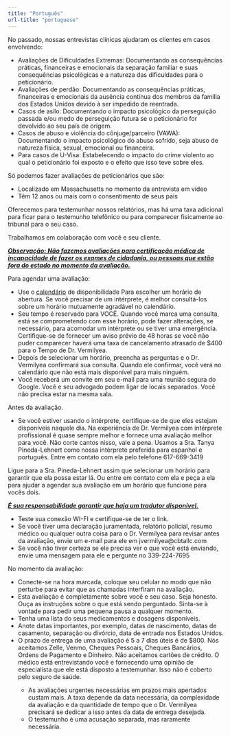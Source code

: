 ```yaml
---
title: "Português"
url-title: "portuguese"
---
```

No passado, nossas entrevistas clínicas ajudaram os clientes em casos envolvendo:
<ul>
  <li>Avaliações de Dificuldades Extremas: Documentando as consequências práticas, financeiras e emocionais da separação familiar e suas consequências psicológicas e a natureza das dificuldades para o peticionário.</li>
  <li>Avaliações de perdão: Documentando as consequências práticas, financeiras e emocionais da ausência contínua dos membros da família dos Estados Unidos devido à ser impedido de reentrada.</li>
  <li>Casos de asilo: Documentando o impacto psicológico da perseguição passada e/ou medo de perseguição futura se o peticionário for devolvido ao seu país de origem.</li>
  <li>Casos de abuso e violência do cônjuge/parceiro (VAWA): Documentando o impacto psicológico do abuso sofrido, seja abuso de natureza física, sexual, emocional ou financeira.</li>
  <li>Para casos de U-Visa: Estabelecendo o impacto do crime violento ao qual o peticionário foi exposto e o efeito que isso teve sobre eles.</li>
</ul>

Só podemos fazer avaliações de peticionários que são:
<ul>
    <li>Localizado em Massachusetts no momento da entrevista em vídeo</li>
    <li>Têm 12 anos ou mais com o consentimento de seus pais</li>
</ul>

Oferecemos para testemunhar nossos relatórios, mas há uma taxa adicional para ficar para o testemunho telefônico ou para comparecer fisicamente ao tribunal para o seu caso.

Trabalhamos em colaboração com você e seu cliente.

<b><i><u>Observação: Não fazemos avaliações para certificação médica de incapacidade de fazer os exames de cidadania, ou pessoas que estão fora do estado no momento da avaliação.</u></i></b>

Para agendar uma avaliação:
<ul>
    <li>Use o <u><a href="/calendar/">calendário</a></u> de disponibilidade Para escolher um horário de abertura. Se você precisar de um intérprete, é melhor consultá-los sobre um horário mutuamente agradável no calendário.</li>
    <li>Seu tempo é reservado para VOCÊ. Quando você marca uma consulta, está se comprometendo com esse horário, pode fazer alterações, se necessário, para acomodar um intérprete ou se tiver uma emergência. Certifique-se de fornecer um aviso prévio de 48 horas se você não puder comparecer haverá uma taxa de cancelamento atrasado de $400 para o Tempo de Dr. Vermilyea.</li>
    <li>Depois de selecionar um horário, preencha as perguntas e o Dr. Vermilyea confirmará sua consulta. Quando ele confirmar, você verá no calendário que não está mais disponível para mais ninguém.</li>
    <li>Você receberá um convite em seu e-mail para uma reunião segura do Google. Você e seu advogado podem ligar de locais separados. Você não precisa estar na mesma sala.</li>
</ul>

Antes da avaliação.
<ul>
    <li>Se você estiver usando o intérprete, certifique-se de que eles estejam disponíveis naquele dia. Na experiência de Dr. Vermilyea com intérprete profissional é quase sempre melhor e fornece uma avaliação melhor para você. Não corte cantos nisso, vale a pena. Usamos a Sra. Tanya Pineda-Lehnert como nossa intérprete preferida para espanhol e português. Entre em contato com ela pelo telefone 617-669-3419</li>
</ul>

Ligue para a Sra. Pineda-Lehnert assim que selecionar um horário para garantir que ela possa estar lá. Ou entre em contato com ela e peça a ela para ajudar a agendar sua avaliação em um horário que funcione para vocês dois.

<b><i><u>É sua responsabilidade garantir que haja um tradutor disponível.</u></i></b>
<ul>
    <li>Teste sua conexão WI-FI e certifique-se de ter o link.</li>
    <li>Se você tiver uma declaração juramentada, relatório policial, resumo médico ou qualquer outra coisa para o Dr. Vermilyea para revisar antes da avaliação, envie um e-mail para ele em jvermilyea@cbtallc.com</li>
    <li>Se você não tiver certeza se ele precisa ver o que você está enviando, envie uma mensagem para ele e pergunte no 339-224-7695</li>
</ul>

No momento da avaliação:
<ul>
    <li>Conecte-se na hora marcada, coloque seu celular no modo que não perturbe para evitar que as chamadas interfiram na avaliação.</li>
    <li>Esta avaliação é completamente sobre você e seu caso. Seja honesto. Ouça as instruções sobre o que está sendo perguntado. Sinta-se à vontade para pedir uma pequena pausa a qualquer momento.</li>
    <li>Tenha uma lista do seus medicamentos e dosagens disponíveis.</li>
    <li>Anote datas importantes, por exemplo, datas de nascimento, datas de casamento, separação ou divórcio, data de entrada nos Estados Unidos.</li>
    <li>O prazo de entrega de uma avaliação é 5 a 7 dias úteis é de $800. Nós aceitamos Zelle, Venmo, Cheques Pessoais, Cheques Bancários, Ordens de Pagamento e Dinheiro. Não aceitamos cartões de crédito. O médico está entrevistando você e fornecendo uma opinião de especialista que ele está disposto a testemunhar. Isso não é coberto pelo seguro de saúde.</li>
        <ul>
            <li>As avaliações urgentes necessárias em prazos mais apertados custam mais. A taxa depende da data necessária, da complexidade da avaliação e da quantidade de tempo que o Dr. Vermilyea precisará se dedicar a isso antes da data de entrega desejada.</li>
            <li>O testemunho é uma acusação separada, mas raramente necessária.</li>
        </ul>
</ul>